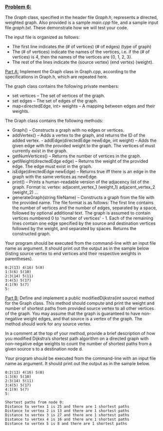 ### <ins>Problem 6:</ins>
The *Graph* class, specified in the header file *Graph.h*, represents a directed, weighted graph. Also provided is a sample *main.cpp* file, and a sample 
input file *graph.txt*. These demonstrate how we will test your code.

The input file is organized as follows:
* The first line indicates the (# of vertices) (# of edges) (type of graph)
* The (# of vertices) indicate the names of the vertices, i.e. if the (# of vertices) is 4,
then the names of the vertices are {0, 1, 2, 3}.
* The rest of the lines indicate the (source vertex) (end vertex) (weight).

<ins>Part A:</ins>
Implement the Graph class in Graph.cpp, according to the specifications in Graph.h, which are repeated here.

The graph class contains the following private members:
* set<int> vertices – The set of vertices of the graph.
* set<directedEdge> edges – The set of edges of the graph.
* map<directedEdge, int> weights – A mapping between edges and their weights.

The Graph class contains the following methods:
* Graph() – Constructs a graph with no edges or vertices.
* addVertex() – Adds a vertex to the graph, and returns the ID of the added vertex. - addEdge(directedEdge newEdge, int weight) – Adds the given edge with the
provided weight to the graph. The vertices of <newEdge> must currently
exist in the graph.
* getNumVertices() – Returns the number of vertices in the graph.
* getWeight(directedEdge edge) – Returns the weight of the provided edge. The
edge must exist in the graph.
* isEdge(directedEdge newEdge) – Returns true iff there is an edge in the graph
with the same vertices as newEdge.
* print() – Prints a human-readable version of the adjacency list of the graph.
Format is: vertex: adjacent_vertex_1 (weight_1) adjacent_vertex_2
(weight_2) ...
* generateGraph(string fileName) – Constructs a graph from the file with the
provided name. The file format is as follows: The first line contains the number of vertices and the number of edges, separated by a space, followed by optional additional text. The graph is assumed to contain vertices numbered 0 to 'number of vertices' - 1. Each of the remaining lines contain one edge specified by the source and destination vertices followed by the weight, and separated by spaces.
Returns the constructed graph.

Your program should be executed from the command-line with an input file name as argument. It should print out the output as in the sample below (listing source vertex to end vertices and their respective weights in parentheses).

    0:2(13) 4(16) 5(8) 
    1:3(6) 5(10) 
    2:3(14) 5(11) 
    3:4(5) 5(17) 
    4:1(9) 5(7)
    5:
    
<ins>Part B:</ins>
Define and implement a public modifiedDijkstra(int source) method for the Graph class. This method should compute and print the weight and number of shortest paths from provided source vertex to all other vertices of the graph. You may assume that the graph is guaranteed to have non-negative weight edges, and that source is a vertex of the graph. The method should work for any source vertex.

In a comment at the top of your method, provide a brief description of how you modified Dijkstra’s shortest path algorithm on a directed graph with non-negative edge weights to count the number of shortest paths from a given source s to a destination node d.

Your program should be executed from the command-line with an input file name as argument. It should print out the output as in the sample below.

    0:2(13) 4(16) 5(8) 
    1:3(6) 5(10) 
    2:3(14) 5(11) 
    3:4(5) 5(17) 
    4:1(9) 5(7)
    5:
    
    Shortest paths from node 0:
    Distance to vertex 1 is 25 and there are 1 shortest paths 
    Distance to vertex 2 is 13 and there are 1 shortest paths 
    Distance to vertex 3 is 27 and there are 1 shortest paths 
    Distance to vertex 4 is 16 and there are 1 shortest paths 
    Distance to vertex 5 is 8 and there are 1 shortest paths
 
